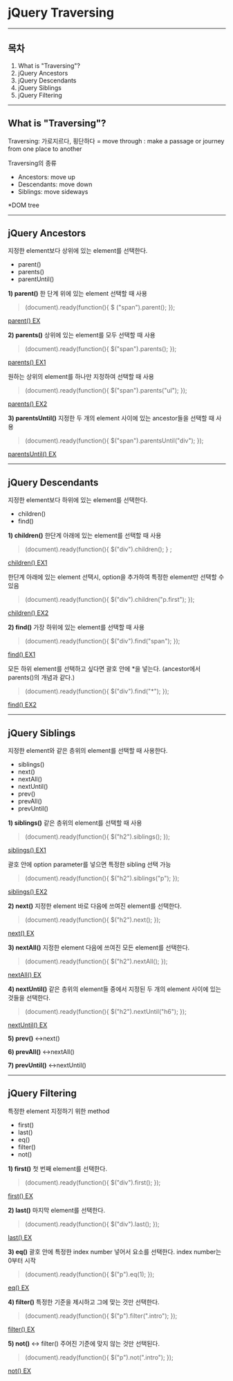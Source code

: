 ﻿**jQuery Traversing**
===================
----------
목차
-------------
1. What is "Traversing"? 
2. jQuery Ancestors
3. jQuery Descendants  
4. jQuery Siblings
5. jQuery Filtering

----------
What is "Traversing"?
-------------------
Traversing: 가로지르다, 횡단하다
= move through : make a passage or journey from one place to another


Traversing의 종류
- Ancestors: move up
- Descendants: move down
- Siblings: move sideways

*DOM tree

----------
jQuery Ancestors
--------------
지정한 element보다 상위에 있는 element를 선택한다.

- parent()
- parents()
- parentUntil()

**1) parent()**
한 단계 위에 있는 element 선택할 때 사용
> (document).ready(function(){
   $ ("span").parent();
}); 

[parent() EX](https://www.w3schools.com/jquery/tryit.asp?filename=tryjquery_parent)

**2) parents()**
상위에 있는 element를 모두 선택할 때 사용
> (document).ready(function(){
    $("span").parents();
}); 

[parents() EX1](https://www.w3schools.com/jquery/tryit.asp?filename=tryjquery_parents)

원하는 상위의 element를 하나만 지정하여 선택할 때 사용
>(document).ready(function(){
    $("span").parents("ul");
});

[parents() EX2](https://www.w3schools.com/jquery/tryit.asp?filename=tryjquery_parents2)

**3) parentsUntil()**
지정한 두 개의 element 사이에 있는 ancestor들을 선택할 때 사용
>(document).ready(function(){
    $("span").parentsUntil("div");
});

[parentsUntil() EX](https://www.w3schools.com/jquery/tryit.asp?filename=tryjquery_parentsuntil)

-----------------------
jQuery Descendants
-----------------------
지정한 element보다 하위에 있는 element를 선택한다.

- children()
- find()

**1) children()**
한단계 아래에 있는 element를 선택할 때 사용
> (document).ready(function(){
    $("div").children();
} ;

[children() EX1](https://www.w3schools.com/jquery/tryit.asp?filename=tryjquery_children)

한단계 아래에 있는 element 선택시, option을 추가하여 특정한 element만 선택할 수 있음
> (document).ready(function(){
    $("div").children("p.first");
}); 

[children() EX2](https://www.w3schools.com/jquery/tryit.asp?filename=tryjquery_children2)

**2) find()**
가장 하위에 있는 element를 선택할 때 사용
>(document).ready(function(){
    $("div").find("span");
}); 

[find() EX1](https://www.w3schools.com/jquery/tryit.asp?filename=tryjquery_find)

모든 하위 element를 선택하고 싶다면 괄호 안에 *을 넣는다.
(ancestor에서 parents()의 개념과 같다.)
>(document).ready(function(){
    $("div").find("*");
}); 

[find() EX2](https://www.w3schools.com/jquery/tryit.asp?filename=tryjquery_find2)

---------------------
jQuery Siblings
---------------------------
지정한 element와 같은 층위의 element를 선택할 때 사용한다.

- siblings()
- next()
- nextAll()
- nextUntil()
- prev()
- prevAll()
- prevUntil()

**1) siblings()**
같은 층위의 element를 선택할 때 사용
>(document).ready(function(){
    $("h2").siblings();
}); 

[siblings() EX1](https://www.w3schools.com/jquery/tryit.asp?filename=tryjquery_siblings)

괄호 안에 option parameter를 넣으면 특정한 sibling 선택 가능
>(document).ready(function(){
    $("h2").siblings("p");
}); 

[siblings() EX2](https://www.w3schools.com/jquery/tryit.asp?filename=tryjquery_siblings2)

**2) next()**
지정한 element 바로 다음에 쓰여진 element를 선택한다.
>(document).ready(function(){
    $("h2").next();
}); 

[next() EX](https://www.w3schools.com/jquery/tryit.asp?filename=tryjquery_next)

**3) nextAll()**
지정한 element 다음에 쓰여진 모든 element를 선택한다.
>(document).ready(function(){
    $("h2").nextAll();
});

[nextAll() EX](https://www.w3schools.com/jquery/tryit.asp?filename=tryjquery_nextall)

**4) nextUntil()**
같은 층위의 element들 중에서 지정된 두 개의 element 사이에 있는 것들을 선택한다.
>(document).ready(function(){
    $("h2").nextUntil("h6");
}); 

[nextUntil() EX](https://www.w3schools.com/jquery/tryit.asp?filename=tryjquery_nextuntil)

**5) prev()**
<->next()

**6) prevAll()**
<->nextAll()

**7) prevUntil()**
<->nextUntil()

-----------
jQuery Filtering
---------------
특정한 element 지정하기 위한 method

- first()
- last()
- eq()
- filter()
- not()

**1) first()**
첫 번째 element를 선택한다.
>(document).ready(function(){
    $("div").first();
}); 

[first() EX](https://www.w3schools.com/jquery/tryit.asp?filename=tryjquery_first)

**2) last()**
마지막 element를 선택한다.
>(document).ready(function(){
    $("div").last();
}); 

[last() EX](https://www.w3schools.com/jquery/tryit.asp?filename=tryjquery_last)

**3) eq()**
괄호 안에 특정한 index number 넣어서 요소를 선택한다.
index number는 0부터 시작
>(document).ready(function(){
    $("p").eq(1);
}); 

[eq() EX](https://www.w3schools.com/jquery/tryit.asp?filename=tryjquery_eq)

**4) filter()**
특정한 기준을 제시하고 그에 맞는 것만 선택한다.
>(document).ready(function(){
    $("p").filter(".intro");
}); 

[filter() EX](https://www.w3schools.com/jquery/tryit.asp?filename=tryjquery_filter)

**5) not()**
<-> filter()
주어진 기준에 맞지 않는 것만 선택된다.
>(document).ready(function(){
    $("p").not(".intro");
}); 

[not() EX](https://www.w3schools.com/jquery/tryit.asp?filename=tryjquery_not)

